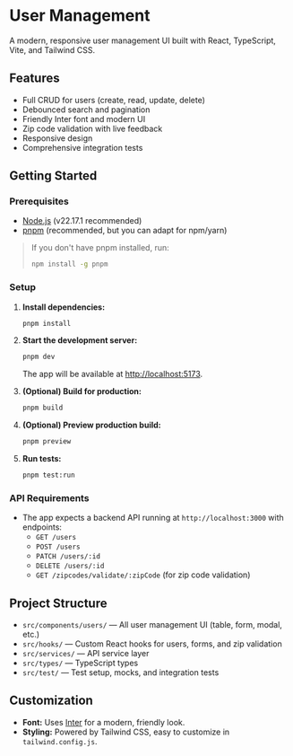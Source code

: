 # User Management

A modern, responsive user management UI built with React, TypeScript, Vite, and Tailwind CSS.

## Features

- Full CRUD for users (create, read, update, delete)
- Debounced search and pagination
- Friendly Inter font and modern UI
- Zip code validation with live feedback
- Responsive design
- Comprehensive integration tests

## Getting Started

### Prerequisites

- [Node.js](https://nodejs.org/) (v22.17.1 recommended)
- [pnpm](https://pnpm.io/) (recommended, but you can adapt for npm/yarn)

> If you don't have pnpm installed, run:
> ```bash
> npm install -g pnpm
> ```

### Setup

1. **Install dependencies:**
   ```bash
   pnpm install
   ```

2. **Start the development server:**
   ```bash
   pnpm dev
   ```
   The app will be available at [http://localhost:5173](http://localhost:5173).

3. **(Optional) Build for production:**
   ```bash
   pnpm build
   ```

4. **(Optional) Preview production build:**
   ```bash
   pnpm preview
   ```

5. **Run tests:**
   ```bash
   pnpm test:run
   ```

### API Requirements

- The app expects a backend API running at `http://localhost:3000` with endpoints:
  - `GET /users`
  - `POST /users`
  - `PATCH /users/:id`
  - `DELETE /users/:id`
  - `GET /zipcodes/validate/:zipCode` (for zip code validation)

## Project Structure

- `src/components/users/` — All user management UI (table, form, modal, etc.)
- `src/hooks/` — Custom React hooks for users, forms, and zip validation
- `src/services/` — API service layer
- `src/types/` — TypeScript types
- `src/test/` — Test setup, mocks, and integration tests

## Customization

- **Font:** Uses [Inter](https://rsms.me/inter/) for a modern, friendly look.
- **Styling:** Powered by Tailwind CSS, easy to customize in `tailwind.config.js`.
